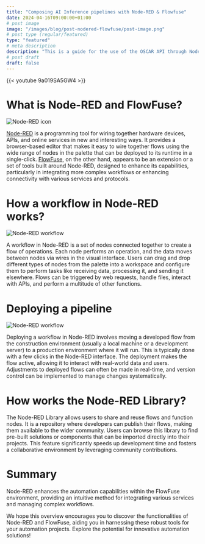 ```yaml
---
title: "Composing AI Inference pipelines with Node-RED & Flowfuse"
date: 2024-04-16T09:00:00+01:00
# post image
image: "/images/blog/post-nodered-flowfuse/post-image.png"
# post type (regular/featured)
type: "featured"
# meta description
description: "This is a guide for the use of the OSCAR API through Node-RED and FlowFuse."
# post draft
draft: false
---
```


{{< youtube 9a019SA5GW4 >}}


# What is Node-RED and FlowFuse?

![Node-RED icon](../../images/blog/post-nodered-flowfuse/node-red.png)

[Node-RED](https://nodered.org/) is a programming tool for wiring together hardware devices, APIs, and online services in new and interesting ways. It provides a browser-based editor that makes it easy to wire together flows using the wide range of nodes in the palette that can be deployed to its runtime in a single-click. [FlowFuse](https://flowfuse.com/), on the other hand, appears to be an extension or a set of tools built around Node-RED, designed to enhance its capabilities, particularly in integrating more complex workflows or enhancing connectivity with various services and protocols.


# How a workflow in Node-RED works?

![Node-RED workflow](../../images/blog/post-nodered-flowfuse/example.png)

A workflow in Node-RED is a set of nodes connected together to create a flow of operations. Each node performs an operation, and the data moves between nodes via wires in the visual interface. Users can drag and drop different types of nodes from the palette into a workspace and configure them to perform tasks like receiving data, processing it, and sending it elsewhere. Flows can be triggered by web requests, handle files, interact with APIs, and perform a multitude of other functions.


# Deploying a pipeline

![Node-RED workflow](../../images/blog/post-nodered-flowfuse/deploy.png)

Deploying a workflow in Node-RED involves moving a developed flow from the construction environment (usually a local machine or a development server) to a production environment where it will run. This is typically done with a few clicks in the Node-RED interface. The deployment makes the flow active, allowing it to interact with real-world data and users. Adjustments to deployed flows can often be made in real-time, and version control can be implemented to manage changes systematically.


# How works the Node-RED Library?

The Node-RED Library allows users to share and reuse flows and function nodes. It is a repository where developers can publish their flows, making them available to the wider community. Users can browse this library to find pre-built solutions or components that can be imported directly into their projects. This feature significantly speeds up development time and fosters a collaborative environment by leveraging community contributions.


# Summary

Node-RED enhances the automation capabilities within the FlowFuse environment, providing an intuitive method for integrating various services and managing complex workflows.

We hope this overview encourages you to discover the functionalities of Node-RED and FlowFuse, aiding you in harnessing these robust tools for your automation projects. Explore the potential for innovative automation solutions!
















